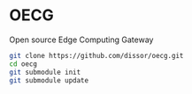 # OECG
Open source Edge Computing Gateway

```bash
git clone https://github.com/dissor/oecg.git
cd oecg
git submodule init
git submodule update
```
